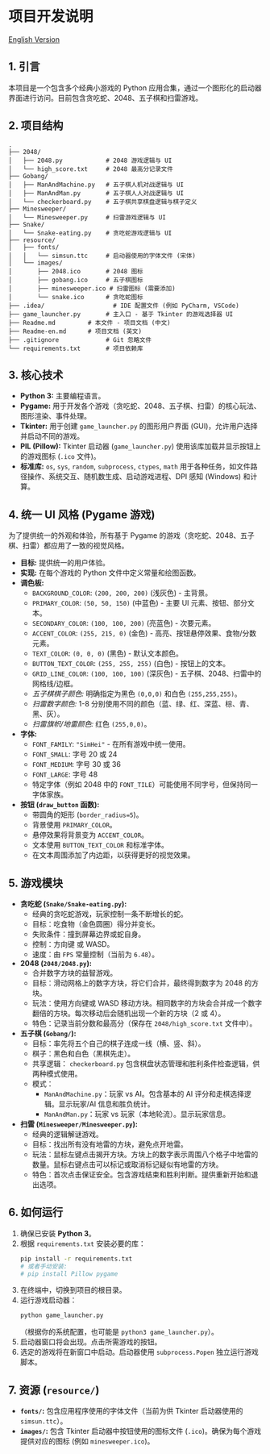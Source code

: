 # 项目开发说明

[English Version](Readme-en.md)
## 1. 引言

本项目是一个包含多个经典小游戏的 Python 应用合集，通过一个图形化的启动器界面进行访问。目前包含贪吃蛇、2048、五子棋和扫雷游戏。

## 2. 项目结构

```
.
├── 2048/
│   ├── 2048.py            # 2048 游戏逻辑与 UI
│   └── high_score.txt     # 2048 最高分记录文件
├── Gobang/
│   ├── ManAndMachine.py   # 五子棋人机对战逻辑与 UI
│   ├── ManAndMan.py       # 五子棋人人对战逻辑与 UI
│   └── checkerboard.py    # 五子棋共享棋盘逻辑与棋子定义
├── Minesweeper/
│   └── Minesweeper.py     # 扫雷游戏逻辑与 UI
├── Snake/
│   └── Snake-eating.py    # 贪吃蛇游戏逻辑与 UI
├── resource/
│   ├── fonts/
│   │   └── simsun.ttc     # 启动器使用的字体文件 (宋体)
│   └── images/
│       ├── 2048.ico       # 2048 图标
│       ├── gobang.ico     # 五子棋图标
│       ├── minesweeper.ico # 扫雷图标 (需要添加)
│       └── snake.ico      # 贪吃蛇图标
├── .idea/                   # IDE 配置文件 (例如 PyCharm, VSCode)
├── game_launcher.py       # 主入口 - 基于 Tkinter 的游戏选择器 UI
├── Readme.md         # 本文件 - 项目文档 (中文)
├── Readme-en.md      # 项目文档 (英文)
├── .gitignore             # Git 忽略文件
└── requirements.txt       # 项目依赖库
```

## 3. 核心技术

*   **Python 3:** 主要编程语言。
*   **Pygame:** 用于开发各个游戏（贪吃蛇、2048、五子棋、扫雷）的核心玩法、图形渲染、事件处理。
*   **Tkinter:** 用于创建 `game_launcher.py` 的图形用户界面 (GUI)，允许用户选择并启动不同的游戏。
*   **PIL (Pillow):** Tkinter 启动器 (`game_launcher.py`) 使用该库加载并显示按钮上的游戏图标 (`.ico` 文件)。
*   **标准库:** `os`, `sys`, `random`, `subprocess`, `ctypes`, `math` 用于各种任务，如文件路径操作、系统交互、随机数生成、启动游戏进程、DPI 感知 (Windows) 和计算。

## 4. 统一 UI 风格 (Pygame 游戏)

为了提供统一的外观和体验，所有基于 Pygame 的游戏（贪吃蛇、2048、五子棋、扫雷）都应用了一致的视觉风格。

*   **目标:** 提供统一的用户体验。
*   **实现:** 在每个游戏的 Python 文件中定义常量和绘图函数。
*   **调色板:**
    *   `BACKGROUND_COLOR`: `(200, 200, 200)` (浅灰色) - 主背景。
    *   `PRIMARY_COLOR`: `(50, 50, 150)` (中蓝色) - 主要 UI 元素、按钮、部分文本。
    *   `SECONDARY_COLOR`: `(100, 100, 200)` (亮蓝色) - 次要元素。
    *   `ACCENT_COLOR`: `(255, 215, 0)` (金色) - 高亮、按钮悬停效果、食物/分数元素。
    *   `TEXT_COLOR`: `(0, 0, 0)` (黑色) - 默认文本颜色。
    *   `BUTTON_TEXT_COLOR`: `(255, 255, 255)` (白色) - 按钮上的文本。
    *   `GRID_LINE_COLOR`: `(100, 100, 100)` (深灰色) - 五子棋、2048、扫雷中的网格线/边框。
    *   *五子棋棋子颜色:* 明确指定为黑色 `(0,0,0)` 和白色 `(255,255,255)`。
    *   *扫雷数字颜色:* 1-8 分别使用不同的颜色（蓝、绿、红、深蓝、棕、青、黑、灰）。
    *   *扫雷旗帜/地雷颜色:* 红色 `(255,0,0)`。
*   **字体:**
    *   `FONT_FAMILY`: `"SimHei"` - 在所有游戏中统一使用。
    *   `FONT_SMALL`: 字号 20 或 24
    *   `FONT_MEDIUM`: 字号 30 或 36
    *   `FONT_LARGE`: 字号 48
    *   特定字体（例如 2048 中的 `FONT_TILE`）可能使用不同字号，但保持同一字体家族。
*   **按钮 (`draw_button` 函数):**
    *   带圆角的矩形 (`border_radius=5`)。
    *   背景使用 `PRIMARY_COLOR`。
    *   悬停效果将背景变为 `ACCENT_COLOR`。
    *   文本使用 `BUTTON_TEXT_COLOR` 和标准字体。
    *   在文本周围添加了内边距，以获得更好的视觉效果。

## 5. 游戏模块

*   **贪吃蛇 (`Snake/Snake-eating.py`):**
    *   经典的贪吃蛇游戏，玩家控制一条不断增长的蛇。
    *   目标：吃食物（金色圆圈）得分并变长。
    *   失败条件：撞到屏幕边界或蛇自身。
    *   控制：方向键 或 WASD。
    *   速度：由 `FPS` 常量控制（当前为 `6.48`）。
*   **2048 (`2048/2048.py`):**
    *   合并数字方块的益智游戏。
    *   目标：滑动网格上的数字方块，将它们合并，最终得到数字为 2048 的方块。
    *   玩法：使用方向键或 WASD 移动方块。相同数字的方块会合并成一个数字翻倍的方块。每次移动后会随机出现一个新的方块（2 或 4）。
    *   特色：记录当前分数和最高分（保存在 `2048/high_score.txt` 文件中）。
*   **五子棋 (`Gobang/`):**
    *   目标：率先将五个自己的棋子连成一线（横、竖、斜）。
    *   棋子：黑色和白色（黑棋先走）。
    *   共享逻辑： `checkerboard.py` 包含棋盘状态管理和胜利条件检查逻辑，供两种模式使用。
    *   模式：
        *   `ManAndMachine.py`：玩家 vs AI。包含基本的 AI 评分和走棋选择逻辑。显示玩家/AI 信息和胜负统计。
        *   `ManAndMan.py`：玩家 vs 玩家（本地轮流）。显示玩家信息。
*   **扫雷 (`Minesweeper/Minesweeper.py`):**
    *   经典的逻辑解谜游戏。
    *   目标：找出所有没有地雷的方块，避免点开地雷。
    *   玩法：鼠标左键点击揭开方块。方块上的数字表示周围八个格子中地雷的数量。鼠标右键点击可以标记或取消标记疑似有地雷的方块。
    *   特色：首次点击保证安全。包含游戏结束和胜利判断。提供重新开始和退出选项。

## 6. 如何运行

1.  确保已安装 **Python 3**。
2.  根据 `requirements.txt` 安装必要的库：
    ```bash
    pip install -r requirements.txt
    # 或者手动安装:
    # pip install Pillow pygame
    ```
3.  在终端中，切换到项目的根目录。
4.  运行游戏启动器：
    ```bash
    python game_launcher.py
    ```
    （根据你的系统配置，也可能是 `python3 game_launcher.py`）。
5.  启动器窗口将会出现。点击所需游戏的按钮。
6.  选定的游戏将在新窗口中启动。启动器使用 `subprocess.Popen` 独立运行游戏脚本。

## 7. 资源 (`resource/`)

*   **`fonts/`:** 包含应用程序使用的字体文件（当前为供 Tkinter 启动器使用的 `simsun.ttc`）。
*   **`images/`:** 包含 Tkinter 启动器中按钮使用的图标文件 (`.ico`)。确保为每个游戏提供对应的图标 (例如 `minesweeper.ico`)。

